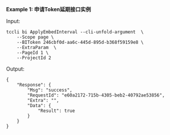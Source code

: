 **Example 1: 申请Token延期接口实例**



Input: 

```
tccli bi ApplyEmbedInterval --cli-unfold-argument  \
    --Scope page \
    --BIToken 246cbf0d-aa6c-445d-895d-b368f59159e8 \
    --ExtraParam  \
    --PageId 1 \
    --ProjectId 2
```

Output: 
```
{
    "Response": {
        "Msg": "success",
        "RequestId": "e60a2172-715b-4305-beb2-40792ae53856",
        "Extra": "",
        "Data": {
            "Result": true
        }
    }
}
```


